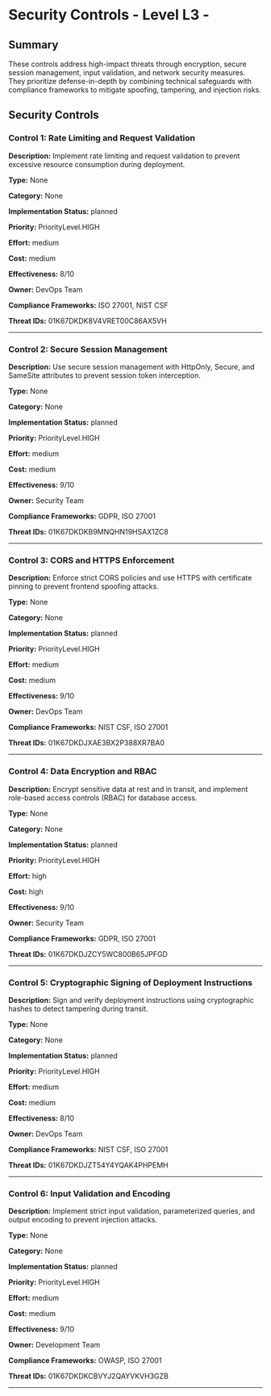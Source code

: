 # Security Controls - Level L3 - 

## Summary

These controls address high-impact threats through encryption, secure session management, input validation, and network security measures. They prioritize defense-in-depth by combining technical safeguards with compliance frameworks to mitigate spoofing, tampering, and injection risks.

## Security Controls

### Control 1: Rate Limiting and Request Validation

**Description:** Implement rate limiting and request validation to prevent excessive resource consumption during deployment.

**Type:** None

**Category:** None

**Implementation Status:** planned

**Priority:** PriorityLevel.HIGH

**Effort:** medium

**Cost:** medium

**Effectiveness:** 8/10

**Owner:** DevOps Team

**Compliance Frameworks:** ISO 27001, NIST CSF

**Threat IDs:** 01K67DKDK8V4VRET00C86AX5VH

---

### Control 2: Secure Session Management

**Description:** Use secure session management with HttpOnly, Secure, and SameSite attributes to prevent session token interception.

**Type:** None

**Category:** None

**Implementation Status:** planned

**Priority:** PriorityLevel.HIGH

**Effort:** medium

**Cost:** medium

**Effectiveness:** 9/10

**Owner:** Security Team

**Compliance Frameworks:** GDPR, ISO 27001

**Threat IDs:** 01K67DKDKB9MNQHN19HSAX1ZC8

---

### Control 3: CORS and HTTPS Enforcement

**Description:** Enforce strict CORS policies and use HTTPS with certificate pinning to prevent frontend spoofing attacks.

**Type:** None

**Category:** None

**Implementation Status:** planned

**Priority:** PriorityLevel.HIGH

**Effort:** medium

**Cost:** medium

**Effectiveness:** 9/10

**Owner:** DevOps Team

**Compliance Frameworks:** NIST CSF, ISO 27001

**Threat IDs:** 01K67DKDJXAE3BX2P388XR7BA0

---

### Control 4: Data Encryption and RBAC

**Description:** Encrypt sensitive data at rest and in transit, and implement role-based access controls (RBAC) for database access.

**Type:** None

**Category:** None

**Implementation Status:** planned

**Priority:** PriorityLevel.HIGH

**Effort:** high

**Cost:** high

**Effectiveness:** 9/10

**Owner:** Security Team

**Compliance Frameworks:** GDPR, ISO 27001

**Threat IDs:** 01K67DKDJZCY5WC800B65JPFGD

---

### Control 5: Cryptographic Signing of Deployment Instructions

**Description:** Sign and verify deployment instructions using cryptographic hashes to detect tampering during transit.

**Type:** None

**Category:** None

**Implementation Status:** planned

**Priority:** PriorityLevel.HIGH

**Effort:** medium

**Cost:** medium

**Effectiveness:** 8/10

**Owner:** DevOps Team

**Compliance Frameworks:** NIST CSF, ISO 27001

**Threat IDs:** 01K67DKDJZT54Y4YQAK4PHPEMH

---

### Control 6: Input Validation and Encoding

**Description:** Implement strict input validation, parameterized queries, and output encoding to prevent injection attacks.

**Type:** None

**Category:** None

**Implementation Status:** planned

**Priority:** PriorityLevel.HIGH

**Effort:** medium

**Cost:** medium

**Effectiveness:** 9/10

**Owner:** Development Team

**Compliance Frameworks:** OWASP, ISO 27001

**Threat IDs:** 01K67DKDKCBVYJ2QAYVKVH3GZB

---

